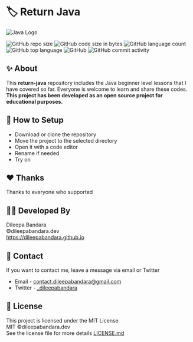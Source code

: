 # 🏷️ Return Java

![Java Logo](https://img.icons8.com/color/98/000000/java.png)


![GitHub repo size](https://img.shields.io/github/repo-size/dileepabandara/return-java?color=red&label=repository%20size)
![GitHub code size in bytes](https://img.shields.io/github/languages/code-size/dileepabandara/return-java?color=red)
![GitHub language count](https://img.shields.io/github/languages/count/dileepabandara/return-java)
![GitHub top language](https://img.shields.io/github/languages/top/dileepabandara/return-java)
![GitHub](https://img.shields.io/github/license/dileepabandara/return-java?color=yellow)
![GitHub commit activity](https://img.shields.io/github/commit-activity/m/dileepabandara/return-java?color=brightgreen&label=commits)

## ✨ About

This **return-java** repository includes the Java beginner level lessons that I have covered so far. Everyone is welcome to learn and share these codes. **This project has been developed as an open source project for educational purposes.**

## 🍃 How to Setup

- Download or clone the repository
- Move the project to the selected directory
- Open it with a code editor
- Rename if needed
- Try on

## ❤️ Thanks

Thanks to everyone who supported

## 👨‍💻 Developed By

Dileepa Bandara  
©dileepabandara.dev  
https://dileepabandara.github.io

## 💬 Contact

If you want to contact me, leave a message via email or Twitter

- Email - <contact.dileepabandara@gmail.com>
- Twitter - [_dileepabandara](https://twitter.com/_dileepabandara)

## 📜 License

This project is licensed under the MIT License  
MIT ©dileepabandara.dev  
See the license file for more details [LICENSE.md](https://github.com/dileepabandara/return-java/blob/main/LICENSE)
